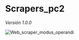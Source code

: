 # Scrapers_pc2

*Versión 1.0.0*

![Web_scraper_modus_operandi](https://user-images.githubusercontent.com/71699683/162704095-2df90cd2-48b1-4422-92a6-f529dc203886.png)
